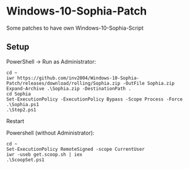 # Windows-10-Sophia-Patch
Some patches to have own Windows-10-Sophia-Script

## Setup
PowerShell -> Run as Administrator:

```pwsh
cd ~
iwr https://github.com/inv2004/Windows-10-Sophia-Patch/releases/download/rolling/Sophia.zip -OutFile Sophia.zip
Expand-Archive .\Sophia.zip -DestinationPath .
cd Sophia
Set-ExecutionPolicy -ExecutionPolicy Bypass -Scope Process -Force
.\Sophia.ps1
.\Step2.ps1
```

Restart

Powershell (without Administrator):

```pwsh
cd ~
Set-ExecutionPolicy RemoteSigned -scope CurrentUser
iwr -useb get.scoop.sh | iex
.\ScoopSet.ps1
```
